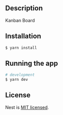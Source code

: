 ## Description

Kanban Board

## Installation

```bash
$ yarn install
```

## Running the app

```bash
# development
$ yarn dev

```

## License

Nest is [MIT licensed](LICENSE).
